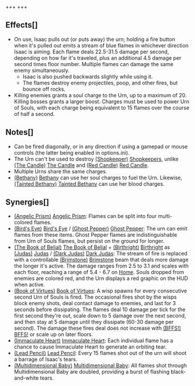 +++
+++

Effects[]
---------


* On use, Isaac pulls out (or puts away) the urn; holding a fire button when it's pulled out emits a stream of blue flames in whichever direction Isaac is aiming. Each flame deals 22.5-31.5 damage per second, depending on how far it's traveled, plus an additional 4.5 damage per second times floor number. Multiple flames can damage the same enemy simultaneously.
	+ Isaac is also pushed backwards slightly while using it.
	+ The flames destroy enemy projectiles, poop, and other fires, but bounce off rocks.
* Killing enemies grants a soul charge to the Urn, up to a maximum of 20. Killing bosses grants a larger boost. Charges must be used to power Urn of Souls, with each charge being equivalent to 15 flames over the course of half a second.


Notes[]
-------


* Can be fired diagonally, or in any direction if using a gamepad or mouse controls (the latter being enabled in options.ini).
* The Urn can't be used to destroy [(Shopkeeper)](/wiki/Shopkeeper "Shopkeeper") [Shopkeepers](/wiki/Shopkeeper "Shopkeeper"), unlike [(The Candle)](/wiki/The_Candle "The Candle") [The Candle](/wiki/The_Candle "The Candle") and [(Red Candle)](/wiki/Red_Candle "Red Candle") [Red Candle](/wiki/Red_Candle "Red Candle").
* Multiple Urns share the same charges.
* [(Bethany)](/wiki/Bethany "Bethany") [Bethany](/wiki/Bethany "Bethany") can use her soul charges to fuel the Urn. Likewise,  [(Tainted Bethany)](/wiki/Tainted_Bethany "Tainted Bethany") [Tainted Bethany](/wiki/Tainted_Bethany "Tainted Bethany") can use her blood charges.


Synergies[]
-----------


* [(Angelic Prism)](/wiki/Angelic_Prism "Angelic Prism") [Angelic Prism](/wiki/Angelic_Prism "Angelic Prism"): Flames can be split into four multi-colored flames.
* [(Bird's Eye)](/wiki/Bird%27s_Eye "Bird's Eye") [Bird's Eye](/wiki/Bird%27s_Eye "Bird's Eye") / [(Ghost Pepper)](/wiki/Ghost_Pepper "Ghost Pepper") [Ghost Pepper](/wiki/Ghost_Pepper "Ghost Pepper"): The urn can emit flames from these items. Ghost Pepper flames are indistinguishable from Urn of Souls flames, but persist on the ground for longer.
* [(The Book of Belial)](/wiki/The_Book_of_Belial "The Book of Belial") [The Book of Belial](/wiki/The_Book_of_Belial "The Book of Belial") + [(Birthright)](/wiki/Birthright "Birthright") [Birthright](/wiki/Birthright "Birthright") as  [(Judas)](/wiki/Judas "Judas") [Judas](/wiki/Judas "Judas") /  [(Dark Judas)](/wiki/Dark_Judas "Dark Judas") [Dark Judas](/wiki/Dark_Judas "Dark Judas"): The stream of fire is replaced with a controllable [(Brimstone)](/wiki/Brimstone "Brimstone") [Brimstone](/wiki/Brimstone "Brimstone") beam that deals more damage the longer it's active. The damage ranges from 2.5 to 3.1 and scales with each floor, reaching a range of 5.4 - 6.7 on [Home](/wiki/Home "Home"). Souls dropped from enemies are colored red, and the Urn displays a red graphic on the HUD when active.
* [(Book of Virtues)](/wiki/Book_of_Virtues "Book of Virtues") [Book of Virtues](/wiki/Book_of_Virtues "Book of Virtues"): A wisp spawns for every consecutive second Urn of Souls is fired. The occasional fires shot by the wisps block enemy shots, deal contact damage to enemies, and last for 3 seconds before dissipating. The flames deal 10 damage per tick for the first second they're out, scale down to 5 damage over the next second, and then stay at 5 damage until they dissipate (60-30 damage per second). The damage these fires deal does not increase with [(BFFS!)](/wiki/BFFS! "BFFS!") [BFFS!](/wiki/BFFS! "BFFS!") or scale up on later floors.
* [(Immaculate Heart)](/wiki/Immaculate_Heart "Immaculate Heart") [Immaculate Heart](/wiki/Immaculate_Heart "Immaculate Heart"): Each individual flame has a chance to cause Immaculate Heart to generate an orbiting tear.
* [(Lead Pencil)](/wiki/Lead_Pencil "Lead Pencil") [Lead Pencil](/wiki/Lead_Pencil "Lead Pencil"): Every 15 flames shot out of the urn will shoot a barrage of Isaac's tears.
* [(Multidimensional Baby)](/wiki/Multidimensional_Baby "Multidimensional Baby") [Multidimensional Baby](/wiki/Multidimensional_Baby "Multidimensional Baby"): All flames shot through Multidimensional Baby are doubled, providing a burst of flashing black-and-white tears.


